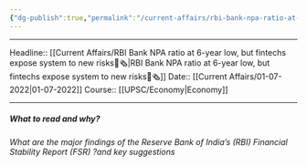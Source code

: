 ```yaml
---
{"dg-publish":true,"permalink":"/current-affairs/rbi-bank-npa-ratio-at-6-year-low-but-fintechs-expose-system-to-new-risks/"}
---
```


----
Headline:: [[Current Affairs/RBI Bank NPA ratio at 6-year low, but fintechs expose system to new risks📰🗞️\|RBI Bank NPA ratio at 6-year low, but fintechs expose system to new risks📰🗞️]]
Date:: [[Current Affairs/01-07-2022\|01-07-2022]]
Course:: [[UPSC/Economy\|Economy]] 

----
##### What to read and why? 

_What are the major findings of the Reserve Bank of India’s (RBI) Financial Stability Report (FSR) ?and key suggestions_
